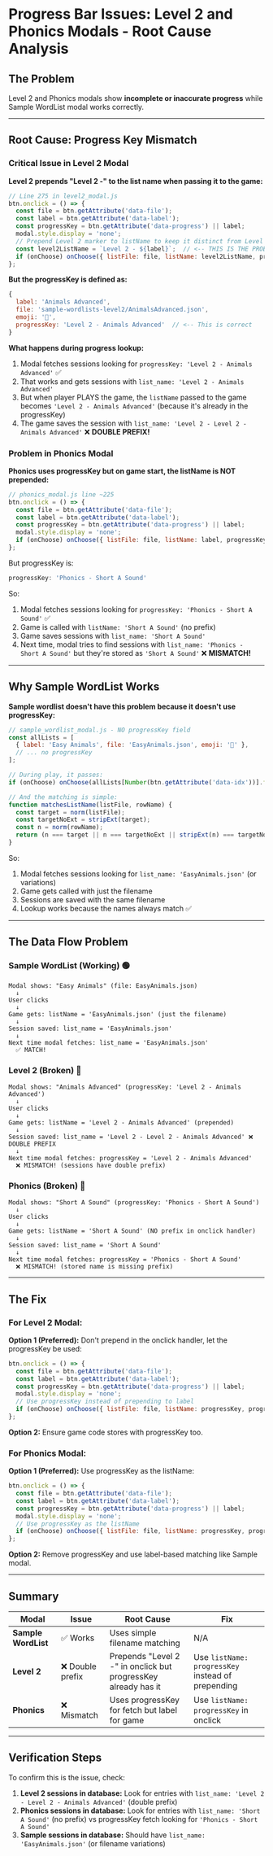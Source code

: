 # Progress Bar Issues: Level 2 and Phonics Modals - Root Cause Analysis

## The Problem

Level 2 and Phonics modals show **incomplete or inaccurate progress** while Sample WordList modal works correctly.

---

## Root Cause: Progress Key Mismatch

### Critical Issue in Level 2 Modal

**Level 2 prepends "Level 2 -" to the list name when passing it to the game:**

```javascript
// Line 275 in level2_modal.js
btn.onclick = () => {
  const file = btn.getAttribute('data-file');
  const label = btn.getAttribute('data-label');
  const progressKey = btn.getAttribute('data-progress') || label;
  modal.style.display = 'none';
  // Prepend Level 2 marker to listName to keep it distinct from Level 1 data
  const level2ListName = `Level 2 - ${label}`;  // <-- THIS IS THE PROBLEM
  if (onChoose) onChoose({ listFile: file, listName: level2ListName, progressKey });
};
```

**But the progressKey is defined as:**
```javascript
{ 
  label: 'Animals Advanced', 
  file: 'sample-wordlists-level2/AnimalsAdvanced.json', 
  emoji: '🐆', 
  progressKey: 'Level 2 - Animals Advanced'  // <-- This is correct
}
```

**What happens during progress lookup:**

1. Modal fetches sessions looking for `progressKey: 'Level 2 - Animals Advanced'` ✅
2. That works and gets sessions with `list_name: 'Level 2 - Animals Advanced'`
3. But when player PLAYS the game, the `listName` passed to the game becomes `'Level 2 - Animals Advanced'` (because it's already in the progressKey)
4. The game saves the session with `list_name: 'Level 2 - Level 2 - Animals Advanced'` ❌ **DOUBLE PREFIX!**

### Problem in Phonics Modal

**Phonics uses progressKey but on game start, the listName is NOT prepended:**

```javascript
// phonics_modal.js line ~225
btn.onclick = () => {
  const file = btn.getAttribute('data-file');
  const label = btn.getAttribute('data-label');
  const progressKey = btn.getAttribute('data-progress') || label;
  modal.style.display = 'none';
  if (onChoose) onChoose({ listFile: file, listName: label, progressKey });  // <-- Uses label, not progressKey
};
```

But progressKey is:
```javascript
progressKey: 'Phonics - Short A Sound'
```

So:
1. Modal fetches sessions looking for `progressKey: 'Phonics - Short A Sound'` ✅
2. Game is called with `listName: 'Short A Sound'` (no prefix)
3. Game saves sessions with `list_name: 'Short A Sound'`
4. Next time, modal tries to find sessions with `list_name: 'Phonics - Short A Sound'` but they're stored as `'Short A Sound'` ❌ **MISMATCH!**

---

## Why Sample WordList Works

**Sample wordlist doesn't have this problem because it doesn't use progressKey:**

```javascript
// sample_wordlist_modal.js - NO progressKey field
const allLists = [
  { label: 'Easy Animals', file: 'EasyAnimals.json', emoji: '🐯' },
  // ... no progressKey
];

// During play, it passes:
if (onChoose) onChoose(allLists[Number(btn.getAttribute('data-idx'))].file);

// And the matching is simple:
function matchesListName(listFile, rowName) {
  const target = norm(listFile);
  const targetNoExt = stripExt(target);
  const n = norm(rowName);
  return (n === target || n === targetNoExt || stripExt(n) === targetNoExt);
}
```

So:
1. Modal fetches sessions looking for `list_name: 'EasyAnimals.json'` (or variations)
2. Game gets called with just the filename
3. Sessions are saved with the same filename
4. Lookup works because the names always match ✅

---

## The Data Flow Problem

### Sample WordList (Working) 🟢
```
Modal shows: "Easy Animals" (file: EasyAnimals.json)
  ↓
User clicks
  ↓
Game gets: listName = 'EasyAnimals.json' (just the filename)
  ↓
Session saved: list_name = 'EasyAnimals.json'
  ↓
Next time modal fetches: list_name = 'EasyAnimals.json'
  ✅ MATCH!
```

### Level 2 (Broken) 🔴
```
Modal shows: "Animals Advanced" (progressKey: 'Level 2 - Animals Advanced')
  ↓
User clicks
  ↓
Game gets: listName = 'Level 2 - Animals Advanced' (prepended)
  ↓
Session saved: list_name = 'Level 2 - Level 2 - Animals Advanced' ❌ DOUBLE PREFIX
  ↓
Next time modal fetches: progressKey = 'Level 2 - Animals Advanced'
  ❌ MISMATCH! (sessions have double prefix)
```

### Phonics (Broken) 🔴
```
Modal shows: "Short A Sound" (progressKey: 'Phonics - Short A Sound')
  ↓
User clicks
  ↓
Game gets: listName = 'Short A Sound' (NO prefix in onclick handler)
  ↓
Session saved: list_name = 'Short A Sound'
  ↓
Next time modal fetches: progressKey = 'Phonics - Short A Sound'
  ❌ MISMATCH! (stored name is missing prefix)
```

---

## The Fix

### For Level 2 Modal:

**Option 1 (Preferred):** Don't prepend in the onclick handler, let the progressKey be used:

```javascript
btn.onclick = () => {
  const file = btn.getAttribute('data-file');
  const label = btn.getAttribute('data-label');
  const progressKey = btn.getAttribute('data-progress') || label;
  modal.style.display = 'none';
  // Use progressKey instead of prepending to label
  if (onChoose) onChoose({ listFile: file, listName: progressKey, progressKey });
};
```

**Option 2:** Ensure game code stores with progressKey too.

### For Phonics Modal:

**Option 1 (Preferred):** Use progressKey as the listName:

```javascript
btn.onclick = () => {
  const file = btn.getAttribute('data-file');
  const label = btn.getAttribute('data-label');
  const progressKey = btn.getAttribute('data-progress') || label;
  modal.style.display = 'none';
  // Use progressKey as the listName
  if (onChoose) onChoose({ listFile: file, listName: progressKey, progressKey });
};
```

**Option 2:** Remove progressKey and use label-based matching like Sample modal.

---

## Summary

| Modal | Issue | Root Cause | Fix |
|-------|-------|-----------|-----|
| **Sample WordList** | ✅ Works | Uses simple filename matching | N/A |
| **Level 2** | ❌ Double prefix | Prepends "Level 2 -" in onclick but progressKey already has it | Use `listName: progressKey` instead of prepending |
| **Phonics** | ❌ Mismatch | Uses progressKey for fetch but label for game | Use `listName: progressKey` in onclick |

---

## Verification Steps

To confirm this is the issue, check:

1. **Level 2 sessions in database:** Look for entries with `list_name: 'Level 2 - Level 2 - Animals Advanced'` (double prefix)
2. **Phonics sessions in database:** Look for entries with `list_name: 'Short A Sound'` (no prefix) vs progressKey fetch looking for `'Phonics - Short A Sound'`
3. **Sample sessions in database:** Should have `list_name: 'EasyAnimals.json'` (or filename variations)
